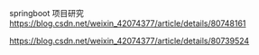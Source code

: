 springboot 项目研究
https://blog.csdn.net/weixin_42074377/article/details/80748161

https://blog.csdn.net/weixin_42074377/article/details/80739524